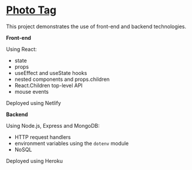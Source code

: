 # [Photo Tag](https://github.com/phunky-panda94/photo-tag)

This project demonstrates the use of front-end and backend technologies.

**Front-end**

Using React:

- state
- props
- useEffect and useState hooks
- nested components and props.children
- React.Children top-level API
- mouse events

Deployed using Netlify

**Backend**

Using Node.js, Express and MongoDB:

- HTTP request handlers
- environment variables using the `dotenv` module
- NoSQL

Deployed using Heroku
